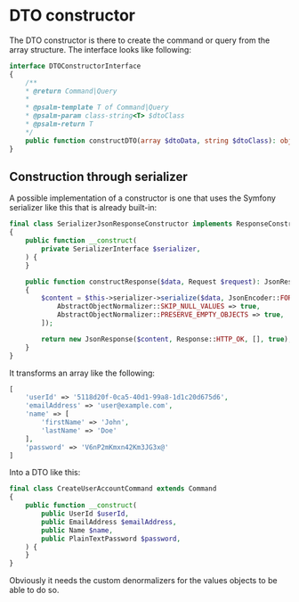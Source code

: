 # DTO constructor

The DTO constructor is there to create the command or query from the array structure. The interface looks like following:

```php
interface DTOConstructorInterface
{
    /**
    * @return Command|Query
    *
    * @psalm-template T of Command|Query
    * @psalm-param class-string<T> $dtoClass
    * @psalm-return T
    */
    public function constructDTO(array $dtoData, string $dtoClass): object;
}
```

## Construction through serializer

A possible implementation of a constructor is one that uses the Symfony serializer like this that is already built-in:

```php
final class SerializerJsonResponseConstructor implements ResponseConstructorInterface
{
    public function __construct(
        private SerializerInterface $serializer,
    ) {
    }

    public function constructResponse($data, Request $request): JsonResponse
    {
        $content = $this->serializer->serialize($data, JsonEncoder::FORMAT, [
            AbstractObjectNormalizer::SKIP_NULL_VALUES => true,
            AbstractObjectNormalizer::PRESERVE_EMPTY_OBJECTS => true,
        ]);

        return new JsonResponse($content, Response::HTTP_OK, [], true);
    }
}
```

It transforms an array like the following:

```php
[
    'userId' => '5118d20f-0ca5-40d1-99a8-1d1c20d675d6',
    'emailAddress' => 'user@example.com',
    'name' => [
        'firstName' => 'John',
        'lastName' => 'Doe'
    ],
    'password' => 'V6nP2mKmxn42Km3JG3x@'
]
```

Into a DTO like this:

```php
final class CreateUserAccountCommand extends Command
{
    public function __construct(
        public UserId $userId,
        public EmailAddress $emailAddress,
        public Name $name,
        public PlainTextPassword $password,
    ) {
    }
}
```

Obviously it needs the custom denormalizers for the values objects to be able to do so.
